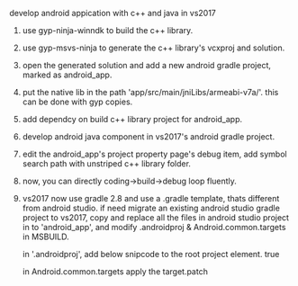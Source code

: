 develop android appication with c++ and java in vs2017

1. use gyp-ninja-winndk to build the c++ library.
2. use gyp-msvs-ninja to generate the c++ library's vcxproj and solution.
3. open the generated solution and add a new android gradle project, marked as android_app.
4. put the native lib in the path 'app/src/main/jniLibs/armeabi-v7a/'.
    this can be done with gyp copies.
5. add dependcy on build c++ library project for android_app.
6. develop android java component in vs2017's android gradle project.
7. edit the android_app's project property page's debug item,
   add symbol search path with unstriped c++ library folder.
8. now, you can directly coding->build->debug loop fluently.



9. vs2017 now use gradle 2.8 and use a .gradle template, thats different from android studio.
   if need migrate an existing android studio gradle project to vs2017,
   copy and replace all the files in android studio project in to 'android_app', and modify .androidproj & Android.common.targets in MSBUILD.

   in '.androidproj', add below snipcode to the root project element.
      <Target Name="CopyGradleTemplates">
      </Target>
      <PropertyGroup>
        <ShowAllFiles>true</ShowAllFiles>
      </PropertyGroup>

   in Android.common.targets apply the target.patch